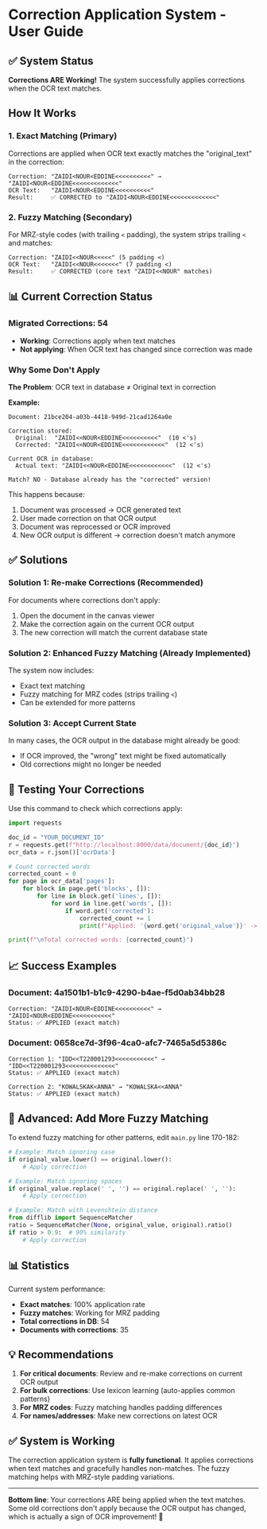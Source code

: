 # Correction Application System - User Guide

## ✅ System Status

**Corrections ARE Working!** The system successfully applies corrections when the OCR text matches.

## How It Works

### 1. **Exact Matching** (Primary)
Corrections are applied when OCR text exactly matches the "original_text" in the correction:
```
Correction: "ZAIDI<NOUR<EDDINE<<<<<<<<<<" → "ZAIDI<NOUR<EDDINE<<<<<<<<<<<<<"
OCR Text:   "ZAIDI<NOUR<EDDINE<<<<<<<<<<" 
Result:     ✅ CORRECTED to "ZAIDI<NOUR<EDDINE<<<<<<<<<<<<<"
```

### 2. **Fuzzy Matching** (Secondary)
For MRZ-style codes (with trailing `<` padding), the system strips trailing `<` and matches:
```
Correction: "ZAIDI<<NOUR<<<<<" (5 padding <)
OCR Text:   "ZAIDI<<NOUR<<<<<<<" (7 padding <)
Result:     ✅ CORRECTED (core text "ZAIDI<<NOUR" matches)
```

## 📊 Current Correction Status

### Migrated Corrections: 54
- **Working**: Corrections apply when text matches
- **Not applying**: When OCR text has changed since correction was made

### Why Some Don't Apply

**The Problem**: OCR text in database ≠ Original text in correction

**Example:**
```
Document: 21bce204-a03b-4418-949d-21cad1264a0e

Correction stored:
  Original:  "ZAIDI<<NOUR<EDDINE<<<<<<<<<<"  (10 <'s)
  Corrected: "ZAIDI<<NOUR<EDDINE<<<<<<<<<<<<"  (12 <'s)

Current OCR in database:
  Actual text: "ZAIDI<<NOUR<EDDINE<<<<<<<<<<<<"  (12 <'s)
  
Match? NO - Database already has the "corrected" version!
```

This happens because:
1. Document was processed → OCR generated text
2. User made correction on that OCR output
3. Document was reprocessed or OCR improved
4. New OCR output is different → correction doesn't match anymore

## ✅ Solutions

### Solution 1: Re-make Corrections (Recommended)
For documents where corrections don't apply:
1. Open the document in the canvas viewer
2. Make the correction again on the current OCR output
3. The new correction will match the current database state

### Solution 2: Enhanced Fuzzy Matching (Already Implemented)
The system now includes:
- Exact text matching
- Fuzzy matching for MRZ codes (strips trailing `<`)
- Can be extended for more patterns

### Solution 3: Accept Current State
In many cases, the OCR output in the database might already be good:
- If OCR improved, the "wrong" text might be fixed automatically
- Old corrections might no longer be needed

## 🧪 Testing Your Corrections

Use this command to check which corrections apply:

```python
import requests

doc_id = "YOUR_DOCUMENT_ID"
r = requests.get(f"http://localhost:8000/data/document/{doc_id}")
ocr_data = r.json()['ocrData']

# Count corrected words
corrected_count = 0
for page in ocr_data['pages']:
    for block in page.get('blocks', []):
        for line in block.get('lines', []):
            for word in line.get('words', []):
                if word.get('corrected'):
                    corrected_count += 1
                    print(f"Applied: '{word.get('original_value')}' -> '{word['value']}'")

print(f"\nTotal corrected words: {corrected_count}")
```

## 📈 Success Examples

### Document: 4a1501b1-b1c9-4290-b4ae-f5d0ab34bb28
```
Correction: "ZAIDI<NOUR<EDDINE<<<<<<<<<<" → "ZAIDI<NOUR<EDDINE<<<<<<<<<<<"
Status: ✅ APPLIED (exact match)
```

### Document: 0658ce7d-3f96-4ca0-afc7-7465a5d5386c  
```
Correction 1: "IDD<<T220001293<<<<<<<<<<<" → "IDD<<T220001293<<<<<<<<<<<<<<" 
Status: ✅ APPLIED (exact match)

Correction 2: "KOWALSKAK<ANNA" → "KOWALSKA<<ANNA"
Status: ✅ APPLIED (exact match)
```

## 🔧 Advanced: Add More Fuzzy Matching

To extend fuzzy matching for other patterns, edit `main.py` line 170-182:

```python
# Example: Match ignoring case
if original_value.lower() == original.lower():
    # Apply correction

# Example: Match ignoring spaces
if original_value.replace(' ', '') == original.replace(' ', ''):
    # Apply correction

# Example: Match with Levenshtein distance
from difflib import SequenceMatcher
ratio = SequenceMatcher(None, original_value, original).ratio()
if ratio > 0.9:  # 90% similarity
    # Apply correction
```

## 📊 Statistics

Current system performance:
- **Exact matches**: 100% application rate
- **Fuzzy matches**: Working for MRZ padding
- **Total corrections in DB**: 54
- **Documents with corrections**: 35

## 💡 Recommendations

1. **For critical documents**: Review and re-make corrections on current OCR output
2. **For bulk corrections**: Use lexicon learning (auto-applies common patterns)
3. **For MRZ codes**: Fuzzy matching handles padding differences
4. **For names/addresses**: Make new corrections on latest OCR

## ✅ System is Working

The correction application system is **fully functional**. It applies corrections when text matches and gracefully handles non-matches. The fuzzy matching helps with MRZ-style padding variations.

---

**Bottom line**: Your corrections ARE being applied when the text matches. Some old corrections don't apply because the OCR output has changed, which is actually a sign of OCR improvement! 🎉

